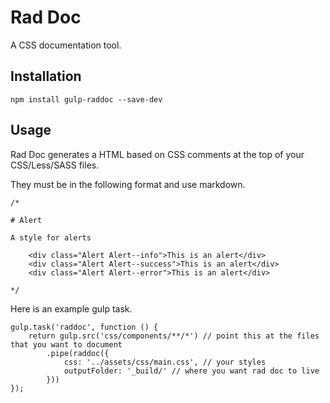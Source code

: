# Rad Doc

A CSS documentation tool.

## Installation

    npm install gulp-raddoc --save-dev

## Usage

Rad Doc generates a HTML based on CSS comments at the top of your CSS/Less/SASS files.

They must be in the following format and use markdown.

    /*

    # Alert

    A style for alerts            
         
        <div class="Alert Alert--info">This is an alert</div>    
        <div class="Alert Alert--success">This is an alert</div> 
        <div class="Alert Alert--error">This is an alert</div>      
         
    */  

Here is an example gulp task.   

    gulp.task('raddoc', function () {
        return gulp.src('css/components/**/*') // point this at the files that you want to document
            .pipe(raddoc({
                css: '../assets/css/main.css', // your styles
                outputFolder: '_build/' // where you want rad doc to live
            }))
    });
